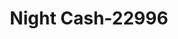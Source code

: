 ---
f_zip-code: 37879
f_state-code: TN
title: Night Cash-22996
f_phone: 423-626-7888
f_city-only: Tazewell
f_address: 1530 N Broad Street Tazewell
f_location-unique-id: '22996'
slug: night-cash-22996
updated-on: '2024-05-30T13:46:58.046Z'
created-on: '2024-05-30T13:36:59.803Z'
published-on: '2024-05-30T13:54:32.469Z'
f_city-state: cms/city/tazewell-tn.md
f_company: cms/company/night-cash.md
f_state: cms/state/tennessee.md
layout: '[payday-loan].html'
tags: payday-loan
---